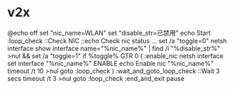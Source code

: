 # v2x
@echo off
set "nic_name=WLAN"
set "disable_str=已禁用"
echo Start
:loop_check
::Check NIC
::echo Check nic status ...
set /a "toggle=0"
netsh interface show interface name="%nic_name%" | find /i "%disable_str%" >nul && set /a "toggle=1"
if %toggle% GTR 0 (
:enable_nic
netsh interface set interface "%nic_name%" ENABLE
echo Enable nic "%nic_name%"
timeout /t 10 >nul
goto :loop_check
)
:wait_and_goto_loop_check
::Wait 3 secs
timeout /t 3 >nul
goto :loop_check
:end_and_exit
pause
